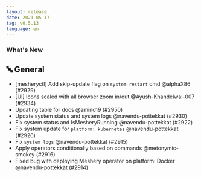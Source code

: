```yaml
---
layout: release
date: 2021-05-17
tag: v0.5.13
language: en
---
```


### What's New

## 🔤 General

- [mesheryctl] Add skip-update flag on `system restart` cmd @alphaX86 (#2929)
- [UI] Icons scaled with all browser zoom in/out @Ayush-Khandelwal-007 (#2934)
- Updating table for docs @amino19 (#2950)
- Update system status and system logs @navendu-pottekkat (#2930)
- Fix system status and IsMesheryRunning @navendu-pottekkat (#2922)
- Fix system update for `platform: kubernetes` @navendu-pottekkat (#2926)
- Fix `system logs` @navendu-pottekkat (#2915)
- Apply operators conditionally based on commands @metonymic-smokey (#2916)
- Fixed bug with deploying Meshery operator on platform: Docker @navendu-pottekkat (#2914)
